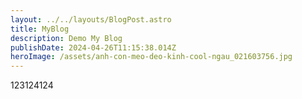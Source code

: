 ```yaml
---
layout: ../../layouts/BlogPost.astro
title: MyBlog
description: Demo My Blog
publishDate: 2024-04-26T11:15:38.014Z
heroImage: /assets/anh-con-meo-deo-kinh-cool-ngau_021603756.jpg
---
```

1﻿23124124